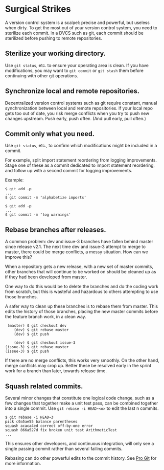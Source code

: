 # Surgical Strikes

A version control system is a scalpel: precise and powerful, but useless when dirty. To get the most out of your version control system, you need to sterilize each commit. In a DVCS such as git, each commit should be sterilized before pushing to remote repositories.

## Sterilize your working directory.

Use `git status`, etc. to ensure your operating area is clean. If you have modifications, you may want to `git commit` or `git stash` them before continuing with other git operations.

## Synchronize local and remote repositories.

Decentralized version control systems such as git require constant, manual synchronization between local and remote repositories. If your local repo gets too out of date, you risk merge conflicts when you try to push new changes upstream. Push early, push often. (And pull early, pull often.)

## Commit only what you need.

Use `git status`, etc., to confirm which modifications might be included in a commit.

For example, split import statement reordering from logging improvements. Stage one of these as a commit dedicated to import statement reordering, and follow up with a second commit for logging improvements.

Example:

```
$ git add -p
...
$ git commit -m 'alphabetize imports'

$ git add -p
...
$ git commit -m 'log warnings'
```

## Rebase branches after releases.

A common problem: dev and issue-3 branches have fallen behind master since release v2.1. The next time dev and issue-3 attempt to merge to master, there could be merge conflicts, a messy situation. How can we improve this?

When a repository gets a new release, with a new set of master commits, other branches that will continue to be worked on should be cleaned up as if they had been developed from master.

One way to do this would be to delete the branches and do the coding work from scratch, but this is wasteful and hazardous to others attempting to use those branches.

A safer way to clean up these branches is to rebase them from master. This edits the history of those branches, placing the new master commits before the feature branch work, in a clean way.

```
 (master) $ git checkout dev
    (dev) $ git rebase master
    (dev) $ git push

    (dev) $ git checkout issue-3
(issue-3) $ git rebase master
(issue-3) $ git push
```

If there are no merge conflicts, this works very smoothly. On the other hand, merge conflicts may crop up. Better these be resolved early in the sprint work for a branch than later, towards release time.

## Squash related commits.

Several minor changes that constitute one logical code change, such as a few changes that together make a unit test pass, can be combined together into a single commit. Use `git rebase -i HEAD~<n>` to edit the last n commits.

```
$ git rebase -i HEAD~3
pick c0a5ae55 balance parentheses
squash acaca4ed correct off-by-one error
squash 866a527d fix broken unit test ArithmeticTest
...
```

This ensures other developers, and continuous integration, will only see a single passing commit rather than several failing commits.

Rebasing can do other powerful edits to the commit history. See [Pro Git](http://git-scm.com/book/en/v2/Git-Branching-Rebasing) for more information.